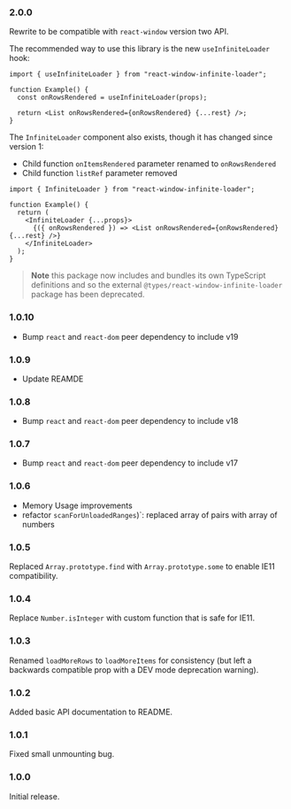 ### 2.0.0
Rewrite to be compatible with `react-window` version two API.

The recommended way to use this library is the new `useInfiniteLoader` hook:
```tsx
import { useInfiniteLoader } from "react-window-infinite-loader";

function Example() {
  const onRowsRendered = useInfiniteLoader(props);

  return <List onRowsRendered={onRowsRendered} {...rest} />;
}
```

The `InfiniteLoader` component also exists, though it has changed since version 1:
- Child function `onItemsRendered` parameter renamed to `onRowsRendered`
- Child function `listRef` parameter removed

```tsx
import { InfiniteLoader } from "react-window-infinite-loader";

function Example() {
  return (
    <InfiniteLoader {...props}>
      {({ onRowsRendered }) => <List onRowsRendered={onRowsRendered} {...rest} />}
    </InfiniteLoader>
  );
}
```

> **Note** this package now includes and bundles its own TypeScript definitions and so the external `@types/react-window-infinite-loader` package has been deprecated.

### 1.0.10
* Bump `react` and `react-dom` peer dependency to include v19

### 1.0.9
* Update REAMDE

### 1.0.8
* Bump `react` and `react-dom` peer dependency to include v18

### 1.0.7
* Bump `react` and `react-dom` peer dependency to include v17

### 1.0.6
* Memory Usage improvements
* refactor `scanForUnloadedRanges`)`: replaced array of pairs with array of numbers

### 1.0.5
Replaced `Array.prototype.find` with `Array.prototype.some` to enable IE11 compatibility.

### 1.0.4
Replace `Number.isInteger` with custom function that is safe for IE11.

### 1.0.3
Renamed `loadMoreRows` to `loadMoreItems` for consistency (but left a backwards compatible prop with a DEV mode deprecation warning).

### 1.0.2
Added basic API documentation to README.

### 1.0.1
Fixed small unmounting bug.

### 1.0.0
Initial release.